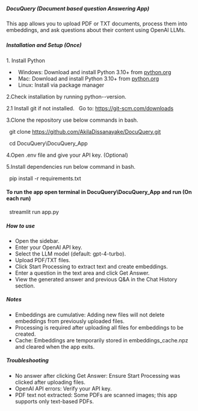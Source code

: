 ##### DocuQuery (Document based question Answering App)



This app allows you to upload PDF or TXT documents, process them into embeddings, and ask questions about their content using OpenAI LLMs.

##### 

##### Installation and Setup (Once)



1\. Install Python



* &nbsp;   Windows: Download and install Python 3.10+ from [python.org](python.org)
* &nbsp;   Mac: Download and install Python 3.10+ from [python.org](python.org)
* &nbsp;   Linux: Install via package manager



2.Check installation by running python--version.

2.1 Install git if not installed.
&nbsp;       Go to: https://git-scm.com/downloads


3.Clone the repository use below commands in bash.

&nbsp;        git clone https://github.com/AkilaDissanayake/DocuQuery.git

&nbsp;        cd DocuQuery\DocuQuery_App


4.Open .env file and give your API key. (Optional)

5.Install dependencies run below command in bash.

&nbsp;    pip install -r requirements.txt



#### To run the app open terminal in DocuQuery\DocuQuery_App and run (On each run)

&nbsp;    streamlit run app.py



##### How to use



* Open the sidebar.
* Enter your OpenAI API key.
* Select the LLM model (default: gpt-4-turbo).
* Upload PDF/TXT files.
* Click Start Processing to extract text and create embeddings.
* Enter a question in the text area and click Get Answer.
* View the generated answer and previous Q\&A in the Chat History section.





##### Notes



* Embeddings are cumulative: Adding new files will not delete embeddings from previously uploaded files.
* Processing is required after uploading all files for embeddings to be created.
* Cache: Embeddings are temporarily stored in embeddings\_cache.npz and cleared when the app exits.



##### Troubleshooting



* No answer after clicking Get Answer: Ensure Start Processing was clicked after uploading files.
* OpenAI API errors: Verify your API key.
* PDF text not extracted: Some PDFs are scanned images; this app supports only text-based PDFs.













